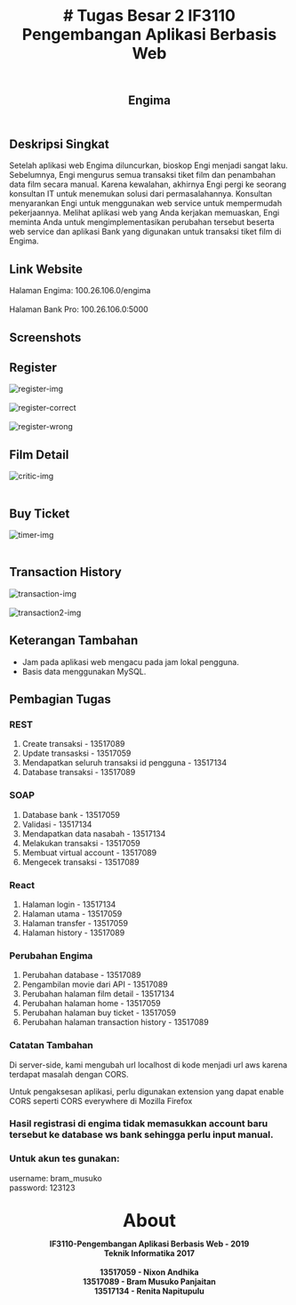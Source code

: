 <h1 align="center">
    <b>
        <br>
        # Tugas Besar 2 IF3110 Pengembangan Aplikasi Berbasis Web
        <br>
    </b>
</h1>

<h2 align="center">
    <b>
        <br>
        Engima
        <br>
        <br>
    </b>
</h2>

## Deskripsi Singkat

Setelah aplikasi web Engima diluncurkan, bioskop Engi menjadi sangat laku. Sebelumnya, Engi
mengurus semua transaksi tiket film dan penambahan data film secara manual. Karena
kewalahan, akhirnya Engi pergi ke seorang konsultan IT untuk menemukan solusi dari
permasalahannya. Konsultan menyarankan Engi untuk menggunakan web service untuk
mempermudah pekerjaannya. Melihat aplikasi web yang Anda kerjakan memuaskan, Engi
meminta Anda untuk mengimplementasikan perubahan tersebut beserta web service dan
aplikasi Bank yang digunakan untuk transaksi tiket film di Engima.

## Link Website

Halaman Engima: 100.26.106.0/engima
<br>
<br>
Halaman Bank Pro: 100.26.106.0:5000
<br>

## Screenshots

## Register
![register-img](screenshots/2/critic.PNG)
<br>
<br>
![register-correct](screenshots/2/register-correct.PNG)
<br>
<br>
![register-wrong](screenshots/2/register-wronginput.PNG)

## Film Detail
![critic-img](screenshots/2/critic.PNG)
<br>
<br>

## Buy Ticket
![timer-img](screenshots/2/timer.PNG)
<br>
<br>

## Transaction History
![transaction-img](screenshots/2/transaction.PNG)
<br>
<br>
![transaction2-img](screenshots/2/transaction-1.PNG)
<br>

## Keterangan Tambahan

* Jam pada aplikasi web mengacu pada jam lokal pengguna.
* Basis data menggunakan MySQL.

## Pembagian Tugas

### REST
1. Create transaksi - 13517089
2. Update transasksi - 13517059
3. Mendapatkan seluruh transaksi id pengguna - 13517134
4. Database transaksi - 13517089

### SOAP
1. Database bank - 13517059
2. Validasi - 13517134
3. Mendapatkan data nasabah - 13517134
4. Melakukan transaksi - 13517059
5. Membuat virtual account - 13517089
6. Mengecek transaksi - 13517089

### React
1. Halaman login - 13517134
2. Halaman utama - 13517059
3. Halaman transfer - 13517059
4. Halaman history - 13517089

### Perubahan Engima
1. Perubahan database - 13517089
2. Pengambilan movie dari API - 13517089
3. Perubahan halaman film detail - 13517134
4. Perubahan halaman home - 13517059
5. Perubahan halaman buy ticket - 13517059
6. Perubahan halaman transaction history - 13517089

### Catatan Tambahan

Di server-side, kami mengubah url localhost di kode menjadi url aws karena terdapat masalah dengan CORS.

Untuk pengaksesan aplikasi, perlu digunakan extension yang dapat enable CORS seperti CORS everywhere di Mozilla Firefox

### Hasil registrasi di engima tidak memasukkan account baru tersebut ke database ws bank sehingga perlu input manual.

### Untuk akun tes gunakan: 
username: bram_musuko
<br>
password: 123123
<br>

<p align="center">
    <b>
        <br>
        <font size="6">
            About
        </font>
    </b>
</p>

<p align="center">
    <b>
        IF3110-Pengembangan Aplikasi Berbasis Web - 2019
        <br>
        Teknik Informatika 2017
        <br>
        <br>
        13517059 - Nixon Andhika
        <br>
        13517089 - Bram Musuko Panjaitan
        <br>
        13517134 - Renita Napitupulu
    </b>
</p>